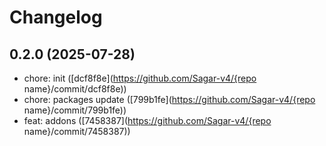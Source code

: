 # Changelog

## 0.2.0 (2025-07-28)

- chore: init ([dcf8f8e](https://github.com/Sagar-v4/{repo name}/commit/dcf8f8e))
- chore: packages update ([799b1fe](https://github.com/Sagar-v4/{repo name}/commit/799b1fe))
- feat: addons ([7458387](https://github.com/Sagar-v4/{repo name}/commit/7458387))
